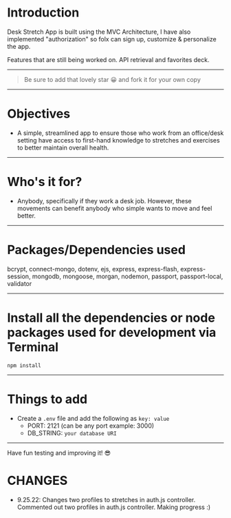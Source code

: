 # Introduction 

Desk Stretch App is built using the MVC Architecture, I have also implemented "authorization" so folx can sign up, customize & personalize the app.

Features that are still being worked on. API retrieval and favorites deck.

---

> Be sure to add that lovely star 😀 and fork it for your own copy

---

# Objectives 

- A simple, streamlined app to ensure those who work from an office/desk setting have access to first-hand knowledge to stretches and exercises to better maintain overall health.

---

# Who's it for?

- Anybody, specifically if they work a desk job. However, these movements can benefit anybody who simple wants to move and feel better. 

---

# Packages/Dependencies used 

bcrypt, connect-mongo, dotenv, ejs, express, express-flash, express-session, mongodb, mongoose, morgan, nodemon, passport, passport-local, validator

---

# Install all the dependencies or node packages used for development via Terminal

`npm install` 

---

# Things to add

- Create a `.env` file and add the following as `key: value` 
  - PORT: 2121 (can be any port example: 3000) 
  - DB_STRING: `your database URI` 
 ---
 
 Have fun testing and improving it! 😎


 # CHANGES

 - 9.25.22: Changes two profiles to stretches in auth.js controller. 
            Commented out two profiles in auth.js controller. 
            Making progress :)